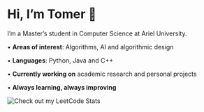 # Hi, I’m Tomer 👋

I’m a Master’s student in Computer Science at Ariel University. 

  • **Areas of interest**: Algorithms, AI and algorithmic design

  • **Languages**: Python, Java and C++

  • **Currently working on** academic research and personal projects  

  • **Always learning, always improving**


![Check out my LeetCode Stats](https://leetcode-badge-sage.vercel.app/badge/Tomer_Shor?theme=dark&bgColor=282828)

